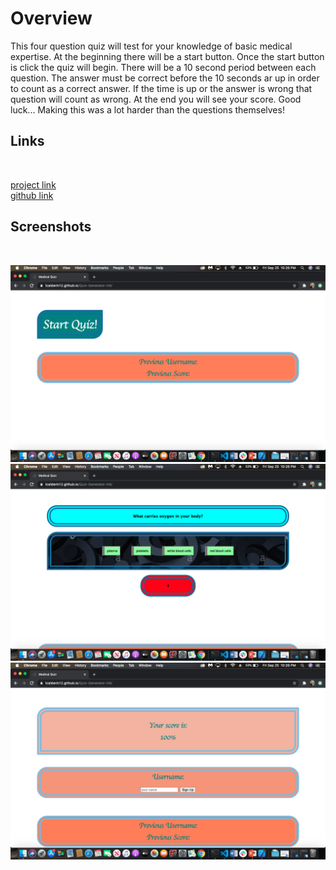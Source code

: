 # Overview

This four question quiz will test for your knowledge of basic medical expertise. At the beginning there will be a start button. Once the start button is click the quiz will begin. There will be a 10 second period between each question. The answer must be correct before the 10 seconds ar up in order to count as a correct answer. If the time is up or the answer is wrong that question will count as wrong. At the end you will see your score. Good luck... Making this was a lot harder than the questions themselves!
<br>

## Links
<br>

[project link](https://lcalderin12.github.io/Quiz-Generator-H4/)
<br>
[github link](https://github.com/lcalderin12/Quiz-Generator-H4)
<br>

## Screenshots
<br>

![](img/start.png)
![](img/questions.png)
![](img/score.png)
